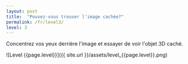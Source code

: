 ```yaml
---
layout: post
title:  "Pouvez-vous trouver l'image cachée?"
permalink: /fr/level3/
level: 3
---
```

Concentrez vos yeux derrière l'image et essayer de voir l'objet 3D caché.

![Level {{page.level}}]({{ site.url }}/assets/level_{{page.level}}.png)